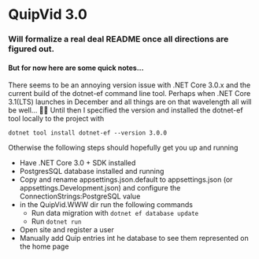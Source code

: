 # QuipVid 3.0

### Will formalize a real deal README once all directions are figured out.

#### But for now here are some quick notes...

There seems to be an annoying version issue with .NET Core 3.0.x and the current build of the dotnet-ef command line tool.
Perhaps when .NET Core 3.1(LTS) launches in December and all things are on that wavelength all will be well... 🤷‍♂️
Until then I specified the version and installed the dotnet-ef tool locally to the project with

`dotnet tool install dotnet-ef --version 3.0.0`

Otherwise the following steps should hopefully get you up and running

* Have .NET Core 3.0 + SDK installed
* PostgresSQL database installed and running
* Copy and rename appsettings.json.default to appsettings.json (or appsettings.Development.json) and configure the ConnectionStrings:PostgreSQL value
* in the QuipVid.WWW dir run the following commands
    * Run data migration with `dotnet ef database update` 
    * Run `dotnet run`
* Open site and register a user
* Manually add Quip entries int he database to see them represented on the home page